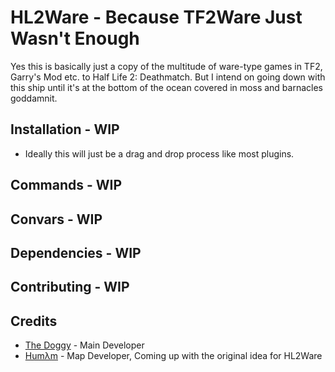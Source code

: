 # HL2Ware - Because TF2Ware Just Wasn't Enough

Yes this is basically just a copy of the multitude of ware-type games in TF2, Garry's Mod etc. to Half Life 2: Deathmatch. But I intend on going down with this ship until it's at the bottom of the ocean covered in moss and barnacles goddamnit.

## Installation - WIP
- Ideally this will just be a drag and drop process like most plugins.

## Commands - WIP

## Convars - WIP

## Dependencies - WIP

## Contributing - WIP

## Credits
- [The Doggy](https://github.com/The-Doggy) - Main Developer
- [Humλm](https://steamcommunity.com/id/no___dots/) - Map Developer, Coming up with the original idea for HL2Ware